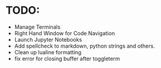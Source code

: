 
# TODO:


- Manage Terminals
- Right Hand Window for Code Navigation
- Launch Jupyter Notebooks
- Add spellcheck to markdown, python strings and others.
- Clean up lualine formatting
- fix error for closing buffer after toggleterm
